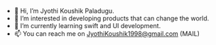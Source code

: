 - 👋 Hi, I’m Jyothi Koushik Paladugu.
- 👀 I’m interested in developing products that can change the world.
- 🌱 I’m currently learning swift and UI development.
- 📫 You can reach me on 
JyothiKoushik1998@gmail.com (MAIL)

<!---
jyothi-koushik-1998/jyothi-koushik-1998 is a ✨ special ✨ repository because its `README.md` (this file) appears on your GitHub profile.
You can click the Preview link to take a look at your changes.
--->
